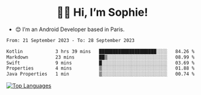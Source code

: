 <h1 align="center"> 👋🏽 Hi, I’m Sophie! </h1>  

- 😊 I’m an Android Developer based in Paris.

<!--START_SECTION:waka-->

```txt
From: 21 September 2023 - To: 28 September 2023

Kotlin            3 hrs 39 mins   █████████████████████░░░░   84.26 %
Markdown          23 mins         ██▒░░░░░░░░░░░░░░░░░░░░░░   08.99 %
Swift             9 mins          █░░░░░░░░░░░░░░░░░░░░░░░░   03.69 %
Properties        4 mins          ▒░░░░░░░░░░░░░░░░░░░░░░░░   01.88 %
Java Properties   1 min           ▒░░░░░░░░░░░░░░░░░░░░░░░░   00.74 %
```

<!--END_SECTION:waka-->

<!-- [![My GitHub stats](https://github-readme-stats.vercel.app/api?username=sophicapri&show_icons=true&theme=buefy)](https://github.com/anuraghazra/github-readme-stats) -->

[![Top Languages](https://github-readme-stats.vercel.app/api/top-langs/?username=sophicapri&langs_count=2&layout=compact)](https://github.com/anuraghazra/github-readme-stats) 

<!-- ![](https://github-readme-streak-stats.herokuapp.com/?user=sophicapri) -->

